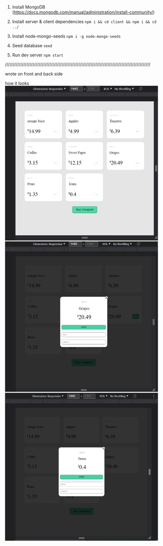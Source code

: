 1) Install MongoDB (https://docs.mongodb.com/manual/administration/install-community/)

2) Install server & client dependencies ```npm i && cd client && npm i && cd ../```

3) Install node-mongo-seeds ```npm i -g node-mongo-seeds```

4) Seed database ```seed```

5) Run dev server ```npm start```



///////////////////////////////////////////////////////////////////////////////////////////////

wrote on front and back side

how it looks
![img.png](img.png)
![img_3.png](img_3.png)
![img_2.png](img_2.png)


